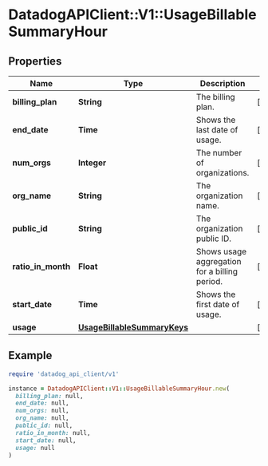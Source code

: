 # DatadogAPIClient::V1::UsageBillableSummaryHour

## Properties

| Name               | Type                                                        | Description                                   | Notes      |
| ------------------ | ----------------------------------------------------------- | --------------------------------------------- | ---------- |
| **billing_plan**   | **String**                                                  | The billing plan.                             | [optional] |
| **end_date**       | **Time**                                                    | Shows the last date of usage.                 | [optional] |
| **num_orgs**       | **Integer**                                                 | The number of organizations.                  | [optional] |
| **org_name**       | **String**                                                  | The organization name.                        | [optional] |
| **public_id**      | **String**                                                  | The organization public ID.                   | [optional] |
| **ratio_in_month** | **Float**                                                   | Shows usage aggregation for a billing period. | [optional] |
| **start_date**     | **Time**                                                    | Shows the first date of usage.                | [optional] |
| **usage**          | [**UsageBillableSummaryKeys**](UsageBillableSummaryKeys.md) |                                               | [optional] |

## Example

```ruby
require 'datadog_api_client/v1'

instance = DatadogAPIClient::V1::UsageBillableSummaryHour.new(
  billing_plan: null,
  end_date: null,
  num_orgs: null,
  org_name: null,
  public_id: null,
  ratio_in_month: null,
  start_date: null,
  usage: null
)
```
